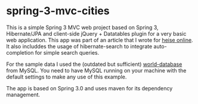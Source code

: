 spring-3-mvc-cities
===================

This is a simple Spring 3 MVC web project based on Spring 3, Hibernate/JPA and client-side jQuery + Datatables plugin for a very basic web application. This app was part of an article that I wrote for [heise online](http://heise.de/-1623020). It also includdes the usage of hibernate-search to integrate auto-completion for simple search queries.

For the sample data I used the (outdated but sufficient) [world-database](http://dev.mysql.com/doc/index-other.html) from MySQL. You need to have MySQL running on your machine with the default settings to make any use of this example.

The app is based on Spring 3.0 and uses maven for its dependency management.
